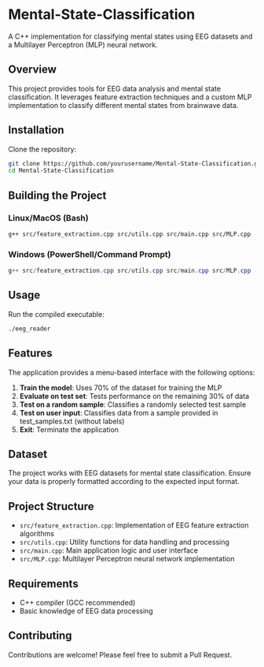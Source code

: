 # Mental-State-Classification

A C++ implementation for classifying mental states using EEG datasets and a Multilayer Perceptron (MLP) neural network.

## Overview

This project provides tools for EEG data analysis and mental state classification. It leverages feature extraction techniques and a custom MLP implementation to classify different mental states from brainwave data.

## Installation

Clone the repository:
```bash
git clone https://github.com/yourusername/Mental-State-Classification.git
cd Mental-State-Classification
```

## Building the Project

### Linux/MacOS (Bash)
```bash
g++ src/feature_extraction.cpp src/utils.cpp src/main.cpp src/MLP.cpp -o eeg_reader
```

### Windows (PowerShell/Command Prompt)
```powershell
g++ src/feature_extraction.cpp src/utils.cpp src/main.cpp src/MLP.cpp -o eeg_reader
```

## Usage

Run the compiled executable:
```bash
./eeg_reader
```

## Features

The application provides a menu-based interface with the following options:

1. **Train the model**: Uses 70% of the dataset for training the MLP
2. **Evaluate on test set**: Tests performance on the remaining 30% of data
3. **Test on a random sample**: Classifies a randomly selected test sample
4. **Test on user input**: Classifies data from a sample provided in test_samples.txt (without labels)
5. **Exit**: Terminate the application

## Dataset

The project works with EEG datasets for mental state classification. Ensure your data is properly formatted according to the expected input format.

## Project Structure

- `src/feature_extraction.cpp`: Implementation of EEG feature extraction algorithms
- `src/utils.cpp`: Utility functions for data handling and processing
- `src/main.cpp`: Main application logic and user interface
- `src/MLP.cpp`: Multilayer Perceptron neural network implementation

## Requirements

- C++ compiler (GCC recommended)
- Basic knowledge of EEG data processing


## Contributing

Contributions are welcome! Please feel free to submit a Pull Request.

